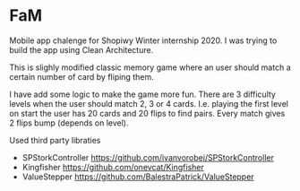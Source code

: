 # FaM
Mobile app chalenge for Shopiwy Winter internship 2020.
I was trying to build the app using Clean Architecture.

This is slighly modified classic memory game where an user should match a certain number of card by fliping them.

I have add some logic to make the game more fun. 
There are 3 difficulty levels when the user should match 2, 3 or 4 cards. I.e. playing the first level on start the user has 20 cards and 20 flips to find pairs. Every match gives 2 flips bump (depends on level).

Used third party libraties
* SPStorkController https://github.com/ivanvorobei/SPStorkController
* Kingfisher https://github.com/onevcat/Kingfisher
* ValueStepper https://github.com/BalestraPatrick/ValueStepper
